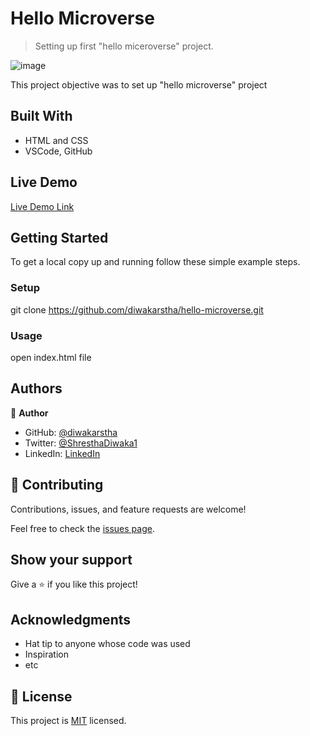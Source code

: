 # Hello Microverse
> Setting up first "hello miceroverse" project.

![image](https://user-images.githubusercontent.com/12495712/148043597-c6a72abe-64a9-4e2b-b776-6393348fac79.png)

This project objective was to set up "hello microverse" project 

## Built With

- HTML and CSS
- VSCode, GitHub

## Live Demo

[Live Demo Link](https://diwakarstha.github.io/hello-microverse/)


## Getting Started

To get a local copy up and running follow these simple example steps.

### Setup
git clone https://github.com/diwakarstha/hello-microverse.git

### Usage
open index.html file

## Authors

👤 **Author**

- GitHub: [@diwakarstha](https://github.com/diwakarstha)
- Twitter: [@ShresthaDiwaka1](https://twitter.com/ShresthaDiwaka1)
- LinkedIn: [LinkedIn](https://linkedin.com/in/diwakarstha)



## 🤝 Contributing

Contributions, issues, and feature requests are welcome!

Feel free to check the [issues page](../../issues/).

## Show your support

Give a ⭐️ if you like this project!

## Acknowledgments

- Hat tip to anyone whose code was used
- Inspiration
- etc

## 📝 License

This project is [MIT](./MIT.md) licensed.

